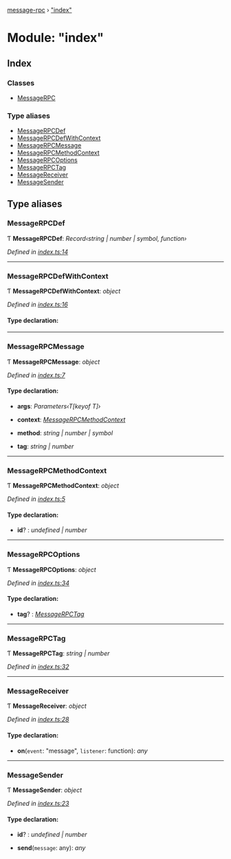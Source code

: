[message-rpc](../globals.md) › ["index"](_index_.md)

# Module: "index"

## Index

### Classes

* [MessageRPC](../classes/_index_.messagerpc.md)

### Type aliases

* [MessageRPCDef](_index_.md#messagerpcdef)
* [MessageRPCDefWithContext](_index_.md#messagerpcdefwithcontext)
* [MessageRPCMessage](_index_.md#messagerpcmessage)
* [MessageRPCMethodContext](_index_.md#messagerpcmethodcontext)
* [MessageRPCOptions](_index_.md#messagerpcoptions)
* [MessageRPCTag](_index_.md#messagerpctag)
* [MessageReceiver](_index_.md#messagereceiver)
* [MessageSender](_index_.md#messagesender)

## Type aliases

###  MessageRPCDef

Ƭ **MessageRPCDef**: *Record‹string | number | symbol, function›*

*Defined in [index.ts:14](https://github.com/srolel/message-rpc/blob/92ac1a9/src/index.ts#L14)*

___

###  MessageRPCDefWithContext

Ƭ **MessageRPCDefWithContext**: *object*

*Defined in [index.ts:16](https://github.com/srolel/message-rpc/blob/92ac1a9/src/index.ts#L16)*

#### Type declaration:

___

###  MessageRPCMessage

Ƭ **MessageRPCMessage**: *object*

*Defined in [index.ts:7](https://github.com/srolel/message-rpc/blob/92ac1a9/src/index.ts#L7)*

#### Type declaration:

* **args**: *Parameters‹T[keyof T]›*

* **context**: *[MessageRPCMethodContext](_index_.md#messagerpcmethodcontext)*

* **method**: *string | number | symbol*

* **tag**: *string | number*

___

###  MessageRPCMethodContext

Ƭ **MessageRPCMethodContext**: *object*

*Defined in [index.ts:5](https://github.com/srolel/message-rpc/blob/92ac1a9/src/index.ts#L5)*

#### Type declaration:

* **id**? : *undefined | number*

___

###  MessageRPCOptions

Ƭ **MessageRPCOptions**: *object*

*Defined in [index.ts:34](https://github.com/srolel/message-rpc/blob/92ac1a9/src/index.ts#L34)*

#### Type declaration:

* **tag**? : *[MessageRPCTag](_index_.md#messagerpctag)*

___

###  MessageRPCTag

Ƭ **MessageRPCTag**: *string | number*

*Defined in [index.ts:32](https://github.com/srolel/message-rpc/blob/92ac1a9/src/index.ts#L32)*

___

###  MessageReceiver

Ƭ **MessageReceiver**: *object*

*Defined in [index.ts:28](https://github.com/srolel/message-rpc/blob/92ac1a9/src/index.ts#L28)*

#### Type declaration:

* **on**(`event`: "message", `listener`: function): *any*

___

###  MessageSender

Ƭ **MessageSender**: *object*

*Defined in [index.ts:23](https://github.com/srolel/message-rpc/blob/92ac1a9/src/index.ts#L23)*

#### Type declaration:

* **id**? : *undefined | number*

* **send**(`message`: any): *any*
